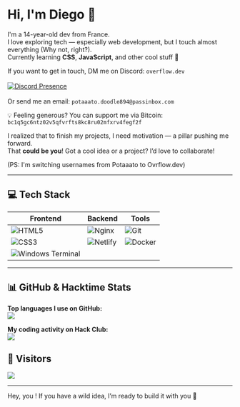 # Hi, I'm Diego 👋

I'm a 14-year-old dev from France.  
I love exploring tech — especially web development, but I touch almost everything (Why not, right?).  
Currently learning **CSS**, **JavaScript**, and other cool stuff 👀  

If you want to get in touch, DM me on Discord: `overflow.dev`<br>
<br>
[![Discord Presence](https://lanyard.cnrad.dev/api/1317562586241433651)](https://discord.com/users/1317562586241433651)<br>
<br>
Or send me an email: `potaaato.doodle894@passinbox.com`

💡 Feeling generous? You can support me via Bitcoin:  
`bc1q5gc6ntz02v5qfvrfts8kc8ru02mfxrv4fegf2f`

I realized that to finish my projects, I need motivation — a pillar pushing me forward.  
That **could be you**! Got a cool idea or a project? I’d love to collaborate!

(PS: I'm switching usernames from Potaaato to Ovrflow.dev)

---

## 💻 Tech Stack

| Frontend | Backend | Tools |
|----------|---------|-------|
| ![HTML5](https://img.shields.io/badge/html5-%23E34F26.svg?style=flat&logo=html5&logoColor=white) | ![Nginx](https://img.shields.io/badge/nginx-%23009639.svg?style=flat&logo=nginx&logoColor=white) | ![Git](https://img.shields.io/badge/git-%23F05033.svg?style=flat&logo=git&logoColor=white) |
| ![CSS3](https://img.shields.io/badge/css3-%231572B6.svg?style=flat&logo=css3&logoColor=white) | ![Netlify](https://img.shields.io/badge/netlify-%23000000.svg?style=flat&logo=netlify&logoColor=#00C7B7) | ![Docker](https://img.shields.io/badge/docker-%230db7ed.svg?style=flat&logo=docker&logoColor=white) |
| ![Windows Terminal](https://img.shields.io/badge/Windows%20Terminal-%234D4D4D.svg?style=flat&logo=windows-terminal&logoColor=white) | | |

---

## 📊 GitHub & Hacktime Stats

**Top languages I use on GitHub:**  
![](https://github-readme-stats.vercel.app/api/top-langs/?username=potaaatoo&theme=onedark&hide_border=false&include_all_commits=false&count_private=true&layout=compact)

**My coding activity on Hack Club:**  
![](https://github-readme-stats.hackclub.dev/api/wakatime?username=16644&api_domain=hackatime.hackclub.com&theme=darcula&custom_title=Hackatime+Stats&layout=compact&cache_seconds=0)

## 👀 Visitors
[![](https://visitcount.itsvg.in/api?id=potaaatoo&icon=10&color=0)](https://visitcount.itsvg.in)

---

Hey, you !
If you have a wild idea, I’m ready to build it with you 🚀
